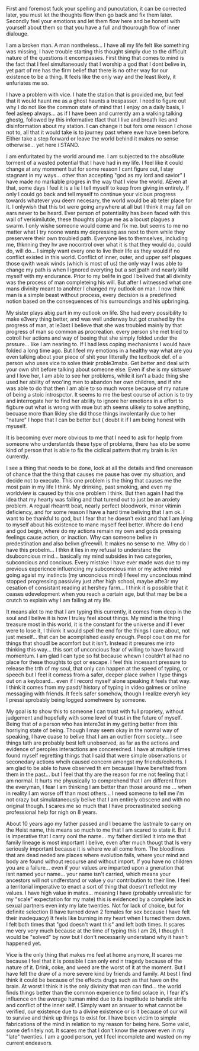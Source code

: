 First and foremost fuck your spelling and puncutation, it can be corrected later, you must let the thoughts flow then go back and fix them later. Secondly feel your emotions and let them flow here and be honest with yourself about them so that you have a full and thourough flow of inner dialouge. 

I am a broken man. A man nontheless... I have all my life felt like something was missing, I have trouble starting this thought simply due to the difficult nature of the questions it encompasses. First thing that comes to mind is the fact that I feel simultaneously that I worship a god that I dont belive in, yet part of me has the firm belief that there is no other way for our existence to be a thing. It feels like the only way and the least likely, it enfuriates me so. 

I have a problem with vice. I hate the station that is provided me, but feel that it would haunt me as a ghost haunts a trespasser. I need to figure out why I do not like the common state of mind that I enjoy on a daily basis, I feel asleep always... as if I have been and currently am a walking talking ghostg, followed by this informative tfact that I live and breath lies and disinformation about my station. I can change it but fors ome resson I chose not to, all that it would take is to journey past where ewe have been before. Either take a step forward or leave the world behind it makes no sense otherwise... yet here i STAND. 

I am enfuritated by the world around me. I am subjected to the abso9lute torment of a wasted potential that I have had in my life. I feel like it could change at any momment but for some reason I cant figure out, I stay stagnant in my ways... other than accepting "god as my lord and savior" I have made no markable progres in the way that I view the world. AEven at that, some days I feel it is a lie I tell myself to keep from giving in entirely. If only I could go back and tell myself to continue your vicious progress towards whatever you deem necesary, the world would be ab teter place for it. I onlywish that this txt were going anywhere at all but I think it may fall on ears never to be heard. Ever person of potentiality has been faced with this wall of verisimilutde, these thoughts plague me as a locust plagues a swarm. I only wishe someone would come and fix me. but seems to me no matter what I try noone wants my depressing ass next to them while they preservere their own troubled path. Everyone lies to themselves, including me, thknning they hv ave nocontrol over what it is that they would do, could do, will do... I simply want every one to live their life as they would if no conflict existed in this world. Conflict of inner, outer, and upper self plagues those qwith weak winds (which is most of us) the only way I was able to change my path is when I ignored everyting but a set jpath and nearly killd myself with my endurance. Prior to my belife in god I belived that all divinity was the process of man completeing his will. But after I witnessed what one mans divinity meant to anohter I changed my outlook on man. I now think man is a simple beast without process, every decision is a predefined notion  based on the consequences of his surroundings and his upbringing. 

My sister plays  abig part in my outlook on life. She had every possibility to make e3very thing better, and was well underway but got crushed by the progress of man, at le3ast I believe that she was troubled mainly by that progress of man so common as procreation. every person she met tried to cotroll her actions and way of beeing that she simply folded under the prssure... like I am nearing to. If I had less coping mechanisms I would have folded a long time ago. But I feel my emotions in a healthy way  what are you even talking about your piece of shit your litterally the textbook def. of a person who uses vice to solve thieir proble3msbs. Get better and deal with your own shit before talking about someone else. Even if she is my sistswer and I love her, I am able to see her problems, while it isn't a badc thing she used her ability of woo'ing men to abandon her own children, and if she was able to do that then I am able to so much worse because of my nature of being a stoic introspctor. It seems to me the best course of action is to try and interrogate her to find  her ability to ignore her emotions in a effort to figbure out what is wrong with mue but ath seems ulikely to solve anything, becuase more than likley she did those things involentarily due to her "nature" I hope that I can be better but ( doubt it if I am being honest with myuself. 

It is becoming ever more obvious to me that I need to ask for heplp from someone who understantds these type of problems, there has eto be some kind of person that is able to fix the ciclical pattern that my brain is ikn currently. 

I see a thing that needs to be done, look at all the details and find onereason of chance that the thing that causes  me pause has over my situation, and decide not to execute. This  one problem is the thing that causes me the most pain in my life I think. My drinking, past smoking, and even my worldview is caused by this one problem I think. But then again I had the idea that my hearty was failing and that turend out to just be an anxiety problem. A regual rhearrtt beat, nearly perfect bloodwork, minor vitimin deficiency, and for some reason I have a hard time beliving that I am ok. I want to be thankful to god, but I fear that he doesn't exist and that I am lying to myself about his existence to mane myself feel better. Where do I end and god begin, where do my actions remain my own and gods pressing feelings cause action, or inaction. Why can someone belive in predestination and also belivn gfreewill. It makes no sense to me. Why do I have this probelm... I thkn it lies in my refusal to understanc the dsubconcious mind... basically my mind subsides in two categories, subconcious and concious. Every mistake I have ever made was due to my previous expericnce influencing my subconcious min or my active mind going agaist my instincts (my unconcious mind) I feeel my unconcious mind stopped progressing passivley just after high school, maybe afte3r my cesation of consistant reading at hershey farm... I think it is possible that it ceases edevelopment when you reach a certain age, but that may be be a crutch to explain why I am failing at my life. 

It means alot to me that I am typing this currently, it comes from deep in the soul and I belive it is how I truley feel about things. My mind is the thing I treasure most in this world, it is the constant for the universe and if I ever were to lose it, I thiknk it would spell the end for the things I care about, not just meself... that can be acomplished easily enough. Peopl cou t on me for things that shoudl be acomfort but it isn't. Instead it presures me into thinking this way... this sort of unconcious fear of willing to have forward momentum. I am glad I can type so fst because whewn I couldn't aI had no place for these thoughts to got or escape. I feel this incessant pressure to release the trth of my soul, that only can happen at the speed of typing,  or speech but I feel it comess from a safer, deeper place swhen I type things out on a keyboard... even if I record myself alone speaking it feels that way. I think it comes from my pasdt/ history of typing in video galmes or online messaging with friends. It feels safer somehow, though I realize everyh key I pressi sprobably being logged somehwere by someone. 

My goal is to show this to someone I can trust with full propriety, without judgement and hopefully with some level of trust in the future of myself. Being that of a person who has intere3st in my getting better from this horriying state of being. Though I may seem okay in the normal way of speaking, I have cuase to belive lthat I am an outlier from society... I see things tath are probably best left unobserved, as far as the actions and evidence of peroples interactions are conceredned. I have at multiple times found myself regretting things that I said that were simple observations or seconedary actions whcih caused concern amongst my friends/cohorts. I am glad to be able to have observed th em because I have benefited from them in the past... but I feel that thy are the reason for me not feeling that I am normal. It hurts me phyusically to comprehend that I am different from the everyman, I fear I am thinking I am better than those around me ... when in reality I am worse off than most others... I need someone to tell me i'm not crazy but simulataneously belive that I am entirely obscene and with no original though. I scares me so much that I have procrastinated seeking professional help for nigh on 8 years. 

About 10 years ago my father passed and I became the lastmale to carry on the Heist name, this means so much to me that I am scared to state it. But it is imperative that I carry oonl the name... my father distilled it into me that family lineage is most important I belive, even after much thougt that Is very seriously important because it is where we all come from. The bloodlines that are dead neded are places where evolution fails, where your mind and body are found without recourse and without import. If you have no children you are a failure... even if your values are imparted upon a gneration that isnt named your name... your name isn't carried, which means your ancestors will not undferstand or value y our contribution to their line. I feel a territorial imperative to enact a sort of thing that doesn't refledct my values. I have high value in mates... meaning I have (probably unrealistic for my "scale" expectation for my mate) this is evidenced by a complete lack in sexual partners even inty my late twenties. Not for lack of choice, but for definite selection (I have turned down 2 females for sex because I have felt their inadequacy) It feels like burning in my heart when I turned them down. I felt both times that "god doesn't want this" and left both times. It scares me very very much because at the time of typing this I am 26, I though it would be "solved" by now but I don't necessarily understand why it hasn't happened yet. 

Vice is the only thing that makes me feel at home anymore, It scares me because I feel that it is possible I can only end n tragedy because of the nature of it. Drink, coke, and weed are the worst of it at the moment. But I have felt the draw of a more severe kind by friends and family. At best I find think it could be because of the effects drugs such as that have on the brain. At worst I think it is the only divinity that man can find... the world finds things better than the common experience to find solace in, I fear it's influence on the average human mind due to its ineptitude to handle strife and conflict of the inner self. I Simply want an answer to what cannot be verified, our existence due to a divine existence or is it because of our will to survive and think up things to exist for. I have been victim to simple fabrications of the mind in relation to my reason for being here. Some valid, some definitely not. It scares me that I don't know the answer even in my "late" twenties. I am a good person, yet I feel incomplete and wasted on my current endeavors. 
